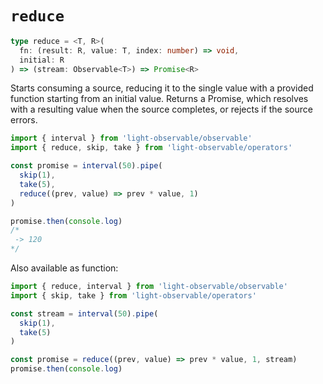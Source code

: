 # `reduce`
```typescript
type reduce = <T, R>(
  fn: (result: R, value: T, index: number) => void,
  initial: R
) => (stream: Observable<T>) => Promise<R>
```

Starts consuming a source, reducing it to the single value with a provided function starting from an initial value. Returns a Promise, which resolves with a resulting value when the source completes, or rejects if the source errors.

```typescript
import { interval } from 'light-observable/observable'
import { reduce, skip, take } from 'light-observable/operators'

const promise = interval(50).pipe(
  skip(1),
  take(5),
  reduce((prev, value) => prev * value, 1)
)

promise.then(console.log)
/*
 -> 120
*/
```

Also available as function:
```typescript
import { reduce, interval } from 'light-observable/observable'
import { skip, take } from 'light-observable/operators'

const stream = interval(50).pipe(
  skip(1),
  take(5)
)

const promise = reduce((prev, value) => prev * value, 1, stream)
promise.then(console.log)
```
